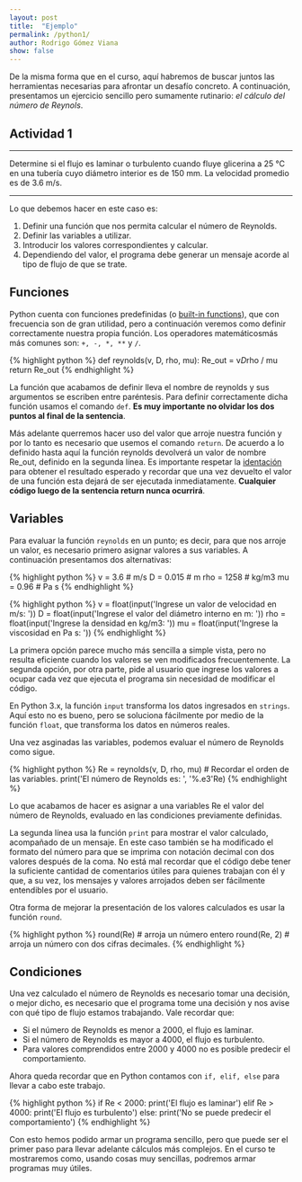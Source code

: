 ```yaml
---
layout: post
title:  "Ejemplo"
permalink: /python1/
author: Rodrigo Gómez Viana
show: false 
---
```


De la misma forma que en el curso, aquí habremos de buscar juntos las herramientas necesarias para afrontar un desafío concreto. A continuación, presentamos un ejercicio sencillo pero sumamente rutinario: *el cálculo del número de Reynols*.


## Actividad 1


***
Determine si el flujo es laminar o turbulento cuando fluye glicerina a 25 °C en una tubería cuyo diámetro interior es de 150 mm. La velocidad promedio es de 3.6 m/s.

***

Lo que debemos hacer en este caso es:

  1. Definir una función que nos permita calcular el número de Reynolds.
  2. Definir las variables a utilizar.
  3. Introducir los valores correspondientes y calcular.
  4. Dependiendo del valor, el programa debe generar un mensaje acorde al tipo de flujo de que se trate.

## Funciones

Python cuenta con funciones predefinidas (o [built-in functions](https://docs.python.org/3/library/functions.html)), que con frecuencia son de gran utilidad, pero a continuación veremos como definir correctamente nuestra propia función. Los operadores matemáticosmás más comunes son: `+, -, *, **` y `/`.

{% highlight python %}
    def reynolds(v, D, rho, mu):
      Re_out = v*D*rho / mu
      return Re_out
{% endhighlight %}

La función que acabamos de definir lleva el nombre de reynolds y sus argumentos se escriben entre paréntesis.
Para definir correctamente dicha función usamos el comando `def`. **Es muy importante no olvidar los dos puntos
al final de la sentencia**.


Más adelante querremos hacer uso del valor que arroje nuestra función y por lo tanto es necesario que usemos el comando `return`. De acuerdo a lo definido hasta aquí la función reynolds devolverá un valor de nombre Re_out, definido en la segunda línea. Es importante respetar la [identación](https://es.wikipedia.org/wiki/Indentaci%C3%B3n) para obtener el resultado esperado y recordar que una vez devuelto el valor de una función esta dejará de ser ejecutada inmediatamente. **Cualquier código luego de la sentencia return nunca ocurrirá**.

## Variables

Para evaluar la función `reynolds` en un punto; es decir, para que nos arroje un valor, es necesario primero asignar valores a sus variables. A continuación presentamos dos alternativas:

{% highlight python %}
    v = 3.6 # m/s
    D = 0.015 # m
    rho = 1258 # kg/m3
    mu = 0.96 # Pa s
{% endhighlight %}

{% highlight python %}
    v = float(input('Ingrese un valor de velocidad en m/s: '))
    D = float(input('Ingrese el valor del diámetro interno en m: '))
    rho = float(input('Ingrese la densidad en kg/m3: '))
    mu = float(input('Ingrese la viscosidad en Pa s: '))
{% endhighlight %}

La primera opción parece mucho más sencilla a simple vista, pero no resulta eficiente cuando los valores se ven modificados frecuentemente. La segunda opción, por otra parte, pide al usuario que ingrese los valores a ocupar cada vez que ejecuta el programa sin necesidad de modificar el código.


En Python 3.x, la función `input` transforma los datos ingresados en `strings`. Aquí esto no es bueno, pero se soluciona fácilmente por medio de la función `float`, que transforma los datos en números reales.


Una vez asginadas las variables, podemos evaluar el número de Reynolds como sigue.

{% highlight python %}
  Re = reynolds(v, D, rho, mu) # Recordar el orden de las variables.
  print('El número de Reynolds es: ', '%.e3'Re)
{% endhighlight %}

Lo que acabamos de hacer es asignar a una variables Re el valor del número de Reynolds, evaluado en las condiciones previamente definidas.

La segunda línea usa la función `print` para mostrar el valor calculado, acompañado de un mensaje. En este caso también se ha modificado el formato del número para que se imprima con notación decimal con dos valores después de la coma. No está mal recordar que el código debe tener la suficiente cantidad de comentarios útiles para quienes trabajan con él y que, a su vez, los mensajes y valores arrojados deben ser fácilmente entendibles por el usuario.

Otra forma de mejorar la presentación de los valores calculados es usar la función `round`.


{% highlight python %}
    round(Re) # arroja un número entero
    round(Re, 2) # arroja un número con dos cifras decimales.
{% endhighlight %}

## Condiciones

Una vez calculado el número de Reynolds es necesario tomar una decisión, o mejor dicho, es necesario que el programa tome una decisión y nos avise con qué tipo de flujo estamos trabajando. Vale recordar que:

  - Si el número de Reynolds es menor a 2000, el flujo es laminar.
  - Si el número de Reynolds es mayor a 4000, el flujo es turbulento.
  - Para valores comprendidos entre 2000 y 4000 no es posible predecir el comportamiento.

Ahora queda recordar que en Python contamos con `if, elif, else` para llevar a cabo este trabajo.

{% highlight python %}
  if Re < 2000:
  	print('El flujo es laminar')
  elif Re > 4000:
  	print('El flujo es turbulento')
  else:
  	print('No se puede predecir el comportamiento')
{% endhighlight %}

Con esto hemos podido armar un programa sencillo, pero que puede ser el primer paso para llevar adelante cálculos más complejos. En el curso te mostraremos como, usando cosas muy sencillas, podremos armar programas muy útiles.

